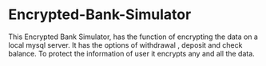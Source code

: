 # Encrypted-Bank-Simulator
This Encrypted Bank Simulator, has the function of encrypting the data on a local mysql server. It has the options of withdrawal , deposit and check balance. To protect the information of user it encrypts any and all the data.
